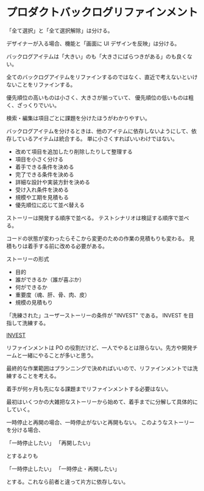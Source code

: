# プロダクトバックログリファインメント

「全て選択」と「全て選択解除」は分ける。

デザイナーが入る場合、機能と「画面に UI デザインを反映」は分ける。

バックログアイテムは「大きい」のも「大きさにばらつきがある」のも良くない。

全てのバックログアイテムをリファインするのではなく、直近で考えないといけないことをリファインする。

優先順位の高いものは小さく、大きさが揃っていて、
優先順位の低いものは粗く、ざっくりでいい。

検索・編集は項目ごとに課題を分けたほうがわかりやすい。

バックログアイテムを分けるときは、他のアイテムに依存しないようにして、依存しているアイテムは統合する。
単に小さくすればいいわけではない。

- 改めて項目を追加したり削除したりして整理する
- 項目を小さく分ける
- 着手できる条件を決める
- 完了できる条件を決める
- 詳細な設計や実装方針を決める
- 受け入れ条件を決める
- 規模や工期を見積もる
- 優先順位に応じて並べ替える

ストーリーは開発する順序で並べる。
テストシナリオは検証する順序で並べる。

コードの状態が変わったらそこから変更のための作業の見積もりも変わる。
見積もりは着手する前に改める必要がある。

ストーリーの形式

- 目的
- 誰ができるか（誰が喜ぶか）
- 何ができるか
- 重要度（魂、肝、骨、肉、皮）
- 規模の見積もり

「洗練された」ユーザーストーリーの条件が "INVEST" である。
INVEST を目指して洗練する。

[INVEST](https://ja.wikipedia.org/wiki/INVEST)

リファインメントは PO の役割だけど、一人でやるとは限らない。先方や開発チームと一緒にやることが多いと思う。

最終的な作業範囲はプランニングで決めればいいので、リファインメントでは洗練することを考える。

着手が何ヶ月も先になる課題までリファインメントする必要はない。

最初はいくつかの大雑把なストーリーから始めて、着手までに分解して具体的にしていく。

一時停止と再開の場合、一時停止がないと再開もない。
このようなストーリーを分ける場合、

「一時停止したい」
「再開したい」

とするよりも

「一時停止したい」
「一時停止・再開したい」

とする。これなら前者と違って片方に依存しない。
